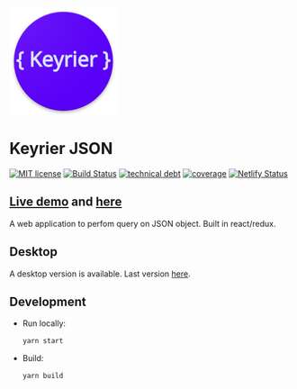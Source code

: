 ![logo](./public/logo_192.png)

# Keyrier JSON

[![MIT license](https://img.shields.io/badge/License-MIT-blue.svg)](https://lbesson.mit-license.org/)
[![Build Status](https://travis-ci.org/magoo-magoo/keyrier-json.svg?branch=master)](https://travis-ci.org/magoo-magoo/keyrier-json)
[![technical debt](https://sonarcloud.io/api/project_badges/measure?project=keyrier-json&metric=sqale_index)](https://sonarcloud.io/dashboard?id=keyrier-json)
[![coverage](https://sonarcloud.io/api/project_badges/measure?project=keyrier-json&metric=coverage)](https://sonarcloud.io/dashboard?id=keyrier-json)
[![Netlify Status](https://api.netlify.com/api/v1/badges/5aa1568f-9fcc-4964-803b-6a3b76e6f0cf/deploy-status)](https://app.netlify.com/sites/keyrier/deploys)

## [Live demo](https://magoo-magoo.github.io/keyrier-json) and [here](https://keyrier.netlify.com)

A web application to perfom query on JSON object. Built in react/redux.

## Desktop

A desktop version is available. Last version [here](https://github.com/magoo-magoo/keyrier-json/releases/latest).

## Development

- Run locally:
  ```bash
  yarn start
  ```
- Build:
  ```bash
  yarn build
  ```
